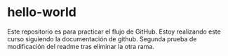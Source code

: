 # hello-world
Este repositorio es para practicar el flujo de GitHub. Estoy realizando este curso siguiendo la documentación de github. Segunda prueba de modificación del readme tras eliminar la otra rama.
